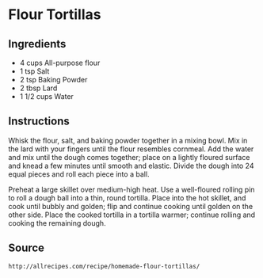 # Flour Tortillas

## Ingredients

- 4 cups 	  All-purpose flour
- 1 tsp 	  Salt
- 2 tsp 	  Baking Powder
- 2 tbsp   	  Lard
- 1 1/2 cups  Water

## Instructions

Whisk the flour, salt, and baking powder together in a mixing bowl. Mix in the lard with your fingers until the flour resembles cornmeal. Add the water and mix until the dough comes together; place on a lightly floured surface and knead a few minutes until smooth and elastic. Divide the dough into 24 equal pieces and roll each piece into a ball.

Preheat a large skillet over medium-high heat. Use a well-floured rolling pin to roll a dough ball into a thin, round tortilla. Place into the hot skillet, and cook until bubbly and golden; flip and continue cooking until golden on the other side. Place the cooked tortilla in a tortilla warmer; continue rolling and cooking the remaining dough.

## Source
	http://allrecipes.com/recipe/homemade-flour-tortillas/